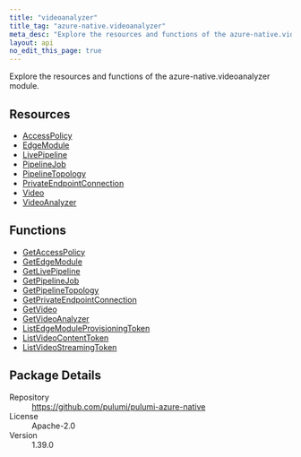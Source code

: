 ```yaml
---
title: "videoanalyzer"
title_tag: "azure-native.videoanalyzer"
meta_desc: "Explore the resources and functions of the azure-native.videoanalyzer module."
layout: api
no_edit_this_page: true
---
```


<!-- WARNING: this file was generated by Pulumi Docs Generator. -->
<!-- Do not edit by hand unless you're certain you know what you are doing! -->

Explore the resources and functions of the azure-native.videoanalyzer module.

<h2 id="resources">Resources</h2>
<ul class="api">
    <li><a href="accesspolicy" title="AccessPolicy"><span class="api-symbol api-symbol--resource"></span>AccessPolicy</a></li>
    <li><a href="edgemodule" title="EdgeModule"><span class="api-symbol api-symbol--resource"></span>EdgeModule</a></li>
    <li><a href="livepipeline" title="LivePipeline"><span class="api-symbol api-symbol--resource"></span>LivePipeline</a></li>
    <li><a href="pipelinejob" title="PipelineJob"><span class="api-symbol api-symbol--resource"></span>PipelineJob</a></li>
    <li><a href="pipelinetopology" title="PipelineTopology"><span class="api-symbol api-symbol--resource"></span>PipelineTopology</a></li>
    <li><a href="privateendpointconnection" title="PrivateEndpointConnection"><span class="api-symbol api-symbol--resource"></span>PrivateEndpointConnection</a></li>
    <li><a href="video" title="Video"><span class="api-symbol api-symbol--resource"></span>Video</a></li>
    <li><a href="videoanalyzer" title="VideoAnalyzer"><span class="api-symbol api-symbol--resource"></span>VideoAnalyzer</a></li>
</ul>

<h2 id="functions">Functions</h2>
<ul class="api">
    <li><a href="getaccesspolicy" title="GetAccessPolicy"><span class="api-symbol api-symbol--function"></span>GetAccessPolicy</a></li>
    <li><a href="getedgemodule" title="GetEdgeModule"><span class="api-symbol api-symbol--function"></span>GetEdgeModule</a></li>
    <li><a href="getlivepipeline" title="GetLivePipeline"><span class="api-symbol api-symbol--function"></span>GetLivePipeline</a></li>
    <li><a href="getpipelinejob" title="GetPipelineJob"><span class="api-symbol api-symbol--function"></span>GetPipelineJob</a></li>
    <li><a href="getpipelinetopology" title="GetPipelineTopology"><span class="api-symbol api-symbol--function"></span>GetPipelineTopology</a></li>
    <li><a href="getprivateendpointconnection" title="GetPrivateEndpointConnection"><span class="api-symbol api-symbol--function"></span>GetPrivateEndpointConnection</a></li>
    <li><a href="getvideo" title="GetVideo"><span class="api-symbol api-symbol--function"></span>GetVideo</a></li>
    <li><a href="getvideoanalyzer" title="GetVideoAnalyzer"><span class="api-symbol api-symbol--function"></span>GetVideoAnalyzer</a></li>
    <li><a href="listedgemoduleprovisioningtoken" title="ListEdgeModuleProvisioningToken"><span class="api-symbol api-symbol--function"></span>ListEdgeModuleProvisioningToken</a></li>
    <li><a href="listvideocontenttoken" title="ListVideoContentToken"><span class="api-symbol api-symbol--function"></span>ListVideoContentToken</a></li>
    <li><a href="listvideostreamingtoken" title="ListVideoStreamingToken"><span class="api-symbol api-symbol--function"></span>ListVideoStreamingToken</a></li>
</ul>

<h2 id="package-details">Package Details</h2>
<dl class="package-details">
	<dt>Repository</dt>
	<dd><a href="https://github.com/pulumi/pulumi-azure-native">https://github.com/pulumi/pulumi-azure-native</a></dd>
	<dt>License</dt>
	<dd>Apache-2.0</dd>
	<dt>Version</dt>
	<dd>1.39.0</dd>
</dl>

